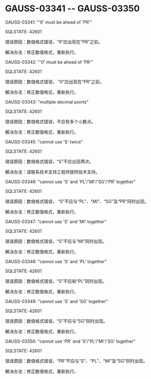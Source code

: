 # GAUSS-03341 -- GAUSS-03350<a name="ZH-CN_TOPIC_0302073134"></a>

GAUSS-03341: "'9' must be ahead of 'PR'"

SQLSTATE: 42601

错误原因：数值格式错误，“9”应出现在“PR”之前。

解决办法：修正数值格式，重新执行。

GAUSS-03342: "'0' must be ahead of 'PR'"

SQLSTATE: 42601

错误原因：数值格式错误， “0”应出现在“PR”之前。

解决办法：修正数值格式，重新执行。

GAUSS-03343: "multiple decimal points"

SQLSTATE: 42601

错误原因：数值格式错误，不应有多个小数点。

解决办法：修正数值格式，重新执行。

GAUSS-03345: "cannot use 'S' twice"

SQLSTATE: 42601

错误原因：数值格式错误，“S”不应出现两次。

解决办法：请联系技术支持工程师提供技术支持。

GAUSS-03346: "cannot use 'S' and 'PL'/'MI'/'SG'/'PR' together"

SQLSTATE: 42601

错误原因：数值格式错误， “S”不应与“PL”、“MI”、“SG”及“PR”同时出现。

解决办法：修正数值格式，重新执行。

GAUSS-03347: "cannot use 'S' and 'MI' together"

SQLSTATE: 42601

错误原因：数值格式错误，“S”不应与“MI”同时出现。

解决办法：修正数值格式，重新执行。

GAUSS-03348: "cannot use 'S' and 'PL' together"

SQLSTATE: 42601

错误原因：数值格式错误，“S”不应和“PL”同时出现。

解决办法：修正数值格式，重新执行。

GAUSS-03349: "cannot use 'S' and 'SG' together"

SQLSTATE: 42601

错误原因：数值格式错误，“S”不应与“SG”同时出现。

解决办法：修正数值格式，重新执行。

GAUSS-03350: "cannot use 'PR' and 'S'/'PL'/'MI'/'SG' together"

SQLSTATE: 42601

错误原因：数值格式错误，“PR”不应与“S”、“PL”、“MI”及“SG”同时出现。

解决办法：修正数值格式，重新执行。
